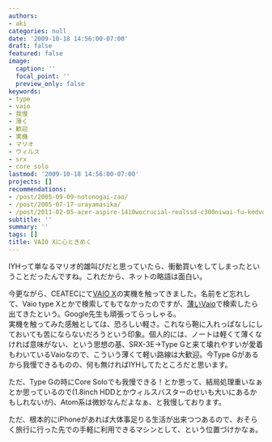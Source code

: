 ```yaml
---
authors:
- aki
categories: null
date: '2009-10-18 14:56:00-07:00'
draft: false
featured: false
image:
  caption: ''
  focal_point: ''
  preview_only: false
keywords:
- type
- vaio
- 我慢
- 薄く
- 歓迎
- 実機
- マリオ
- ウィルス
- srx
- core solo
lastmod: '2009-10-18 14:56:00-07:00'
projects: []
recommendations:
- /post/2005-09-09-notonogai-zao/
- /post/2005-07-17-urayamasika/
- /post/2011-02-05-acer-aspire-1410wocrucial-realssd-c300niwai-fu-kedvdnasinihuan-zhuang-sita/
subtitle: ''
summary: ''
tags: []
title: VAIO Xに心ときめく
---
```


IYHって単なるマリオ的雄叫びだと思っていたら、衝動買いをしてしまったということだったんですね。これだから、ネットの略語は面白い。

今更ながら、CEATECにて[VAIO X](http://www.jp.sonystyle.com/Special/Computer/Vaio/X/)の実機を触ってきました。名前をど忘れして、Vaio type Xとかで検索してもでなかったのですが、[薄いVaio](http://www.google.co.jp/search?q=薄いVaio&lr=lang_ja)で検索したら出てきたという。Google先生も頑張ってらっしゃる。  
実機を触ってみた感触としては、恐ろしい軽さ。これなら鞄に入れっぱなしにしておいても苦にならないだろうという印象。個人的には、ノートは軽くて薄くなければ意味がない、という思想の基、SRX-3E→Type Gと来て壊れやすいが愛着もわいているVaioなので、こういう薄くて軽い路線は大歓迎。今Type Gがあるから我慢できるものの、何も無ければIYHしてたところだと思います。

ただ、Type Gの時にCore Soloでも我慢できる！とか思って、結局処理重いなぁとか思っているので(1.8inch HDDとかウィルスバスターのせいも大いにあるかもしれないが)、Atom系は微妙なんだよなぁ、と我慢しております。

ただ、根本的にiPhoneがあれば大体事足りる生活が出来つつあるので、おそらく旅行に行った先での手軽に利用できるマシンとして、という位置づけかなぁ。